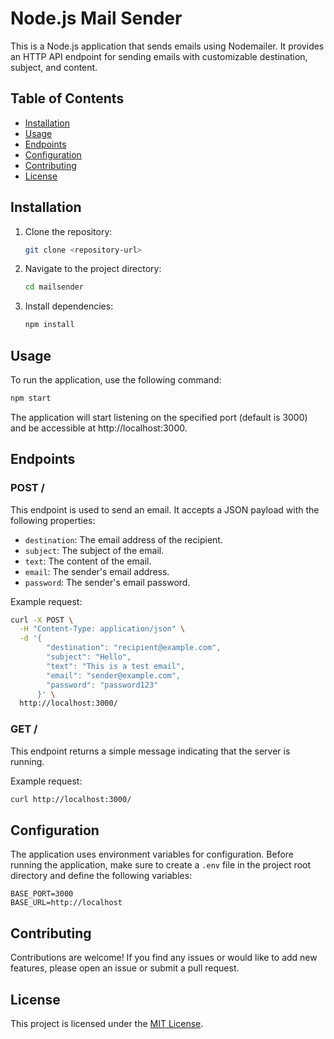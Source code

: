 # Node.js Mail Sender

This is a Node.js application that sends emails using Nodemailer. It provides an HTTP API endpoint for sending emails with customizable destination, subject, and content.

## Table of Contents

- [Installation](#installation)
- [Usage](#usage)
- [Endpoints](#endpoints)
- [Configuration](#configuration)
- [Contributing](#contributing)
- [License](#license)

## Installation

1. Clone the repository:

   ```bash
   git clone <repository-url>
   ```

2. Navigate to the project directory:

   ```bash
   cd mailsender
   ```

3. Install dependencies:

   ```bash
   npm install
   ```

## Usage

To run the application, use the following command:

```bash
npm start
```

The application will start listening on the specified port (default is 3000) and be accessible at http://localhost:3000.

## Endpoints

### POST /

This endpoint is used to send an email. It accepts a JSON payload with the following properties:

- `destination`: The email address of the recipient.
- `subject`: The subject of the email.
- `text`: The content of the email.
- `email`: The sender's email address.
- `password`: The sender's email password.

Example request:

```bash
curl -X POST \
  -H "Content-Type: application/json" \
  -d '{
        "destination": "recipient@example.com",
        "subject": "Hello",
        "text": "This is a test email",
        "email": "sender@example.com",
        "password": "password123"
      }' \
  http://localhost:3000/
```

### GET /

This endpoint returns a simple message indicating that the server is running.

Example request:

```bash
curl http://localhost:3000/
```

## Configuration

The application uses environment variables for configuration. Before running the application, make sure to create a `.env` file in the project root directory and define the following variables:

```
BASE_PORT=3000
BASE_URL=http://localhost
```

## Contributing

Contributions are welcome! If you find any issues or would like to add new features, please open an issue or submit a pull request.

## License

This project is licensed under the [MIT License](LICENSE).

